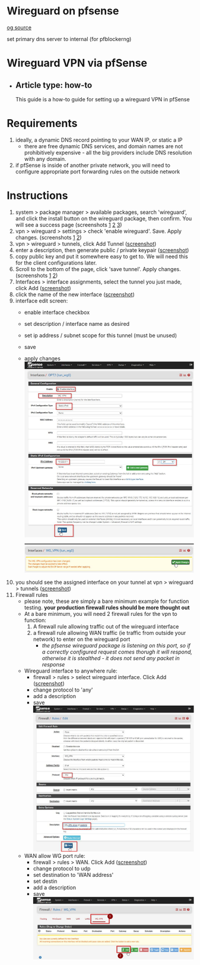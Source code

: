 # Wireguard on pfsense
[og source](https://www.wundertech.net/how-to-set-up-wireguard-on-pfsense/)

set primary dns server to internal (for pfblockerng)
# Wireguard VPN via pfSense
- ## Article type: how-to
  This guide is a how-to guide for setting up a wireguard VPN in pfSense

# Requirements
1. ideally, a dynamic DNS record pointing to your WAN IP, or static a IP
   - there are free dynamic DNS services, and domain names are not prohibitively expensive - all the big providers include DNS resolution with any domain. 
2. if pfSense is inside of another private network, you will need to configure appropriate port forwarding rules on the outside network

# Instructions
1. system > package manager > available packages, search 'wireguard', and click the install button on the wireguard package, then confirm. You will see a success page (screenshots [1](https://github.com/mynah22/Homelab-Guides/raw/main/screenshots/wireguard0.jpg) [2](https://github.com/mynah22/Homelab-Guides/raw/main/screenshots/wireguard1.jpg) [3](https://github.com/mynah22/Homelab-Guides/raw/main/screenshots/wireguard2.jpg))
2. vpn > wireguard > settings > check 'enable wireguard'. Save. Apply changes. (screenshots [1](https://github.com/mynah22/Homelab-Guides/raw/main/screenshots/wireguard6.jpg) [2](https://github.com/mynah22/Homelab-Guides/raw/main/screenshots/wireguard7.jpg))
3. vpn > wireguard > tunnels, click Add Tunnel ([screenshot](https://github.com/mynah22/Homelab-Guides/raw/main/screenshots/wireguard3.jpg))
4. enter a description, then generate public / private keypair ([screenshot](https://github.com/mynah22/Homelab-Guides/raw/main/screenshots/wireguard4.jpg))
5. copy public key and put it somewhere easy to get to. We will need this for the client configurations later. 
6. Scroll to the bottom of the page, click 'save tunnel'. Apply changes.  (screenshots [1](https://github.com/mynah22/Homelab-Guides/raw/main/screenshots/wireguard5.jpg) [2](https://github.com/mynah22/Homelab-Guides/raw/main/screenshots/wireguard7.jpg))
7. Interfaces > interface assignments, select the tunnel you just made, click Add ([screenshot](https://github.com/mynah22/Homelab-Guides/raw/main/screenshots/wireguard8.jpg))
8. click the name of the new interface ([screenshot](https://github.com/mynah22/Homelab-Guides/raw/main/screenshots/wireguard9.jpg))
9. interface edit screen:
    - enable interface checkbox
    - set description / interface name as desired
    - set ip address / subnet scope for this tunnel (must be unused)
    - save
    - apply changes
        ![](https://github.com/mynah22/Homelab-Guides/raw/main/screenshots/wireguard10.jpg)

        ![](https://github.com/mynah22/Homelab-Guides/raw/main/screenshots/wireguard11.jpg)
10. you should see the assigned interface on your tunnel at vpn > wireguard > tunnels ([screenshot](https://github.com/mynah22/Homelab-Guides/raw/main/screenshots/wireguard12.jpg))
11. Firewall rules
    - please note, these are simply a bare minimum example for function testing. **your production firewall rules should be more thought out**
    - At a bare minimum, you will need 2 firewall rules for the vpn to function:
        1. A firewall rule allowing traffic out of the wireguard interface
        2. a firewall rule allowing WAN traffic (ie traffic from outside your network) to enter on the wireguard port
            - *the pfsense wireguard package is listening on this port, so if a correctly configured request comes thorugh it will respond, otherwise it is stealthed - it does not send any packet in response*
    - Wireguard interface to anywhere rule:
        - firewall > rules > select wireguard interface. Click Add ([screenshot](https://github.com/mynah22/Homelab-Guides/raw/main/screenshots/wireguard13.jpg))
        - change protocol to 'any'
        - add a description
        - save
              ![](https://github.com/mynah22/Homelab-Guides/raw/main/screenshots/wireguard14.jpg)
    - WAN allow WG port rule:
        - firewall > rules > WAN. Click Add ([screenshot](https://github.com/mynah22/Homelab-Guides/raw/main/screenshots/wireguard15.jpg))
        - change protocol to udp
        - set destination to 'WAN address'
        - set destin
        - add a description
        - save
              ![](https://github.com/mynah22/Homelab-Guides/raw/main/screenshots/wireguard13.jpg)              
  